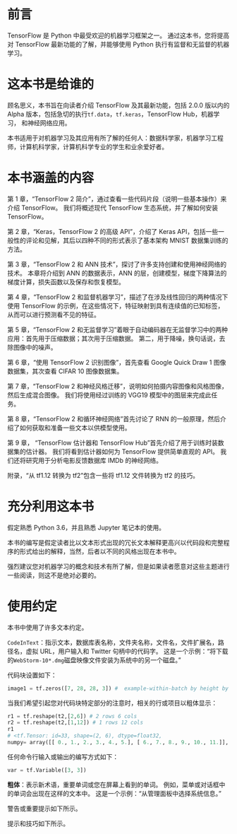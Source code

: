 # 前言

TensorFlow 是 Python 中最受欢迎的机器学习框架之一。 通过这本书，您将提高对 TensorFlow 最新功能的了解，并能够使用 Python 执行有监督和无监督的机器学习。

# 这本书是给谁的

顾名思义，本书旨在向读者介绍 TensorFlow 及其最新功能，包括 2.0.0 版以内的 Alpha 版本，包括急切的执行`tf.data`，`tf.keras`，TensorFlow Hub，机器学习， 和神经网络应用。

本书适用于对机器学习及其应用有所了解的任何人：数据科学家，机器学习工程师，计算机科学家，计算机科学专业的学生和业余爱好者。

# 本书涵盖的内容

第 1 章，“TensorFlow 2 简介”，通过查看一些代码片段（说明一些基本操作）来介绍 TensorFlow。 我们将概述现代 TensorFlow 生态系统，并了解如何安装 TensorFlow。

第 2 章，“Keras，TensorFlow 2 的高级 API”，介绍了 Keras API，包括一些一般性的评论和见解，其后以四种不同的形式表示了基本架构 MNIST 数据集训练的方法。

第 3 章，“TensorFlow 2 和 ANN 技术”，探讨了许多支持创建和使用神经网络的技术。 本章将介绍到 ANN 的数据表示，ANN 的层，创建模型，梯度下降算法的梯度计算，损失函数以及保存和恢复模型。

第 4 章，“TensorFlow 2 和监督机器学习”，描述了在涉及线性回归的两种情况下使用 TensorFlow 的示例，在这些情况下，特征映射到具有连续值的已知标签，从而可以进行预测看不见的特征。

第 5 章，“TensorFlow 2 和无监督学习”着眼于自动编码器在无监督学习中的两种应用：首先用于压缩数据；其次用于压缩数据。 第二，用于降噪，换句话说，去除图像中的噪声。

第 6 章，“使用 TensorFlow 2 识别图像”，首先查看 Google Quick Draw 1 图像数据集，其次查看 CIFAR 10 图像数据集。

第 7 章，“TensorFlow 2 和神经风格迁移”，说明如何拍摄内容图像和风格图像，然后生成混合图像。 我们将使用经过训练的 VGG19 模型中的图层来完成此任务。

第 8 章，“TensorFlow 2 和循环神经网络”首先讨论了 RNN 的一般原理，然后介绍了如何获取和准备一些文本以供模型使用。

第 9 章， “TensorFlow 估计器和 TensorFlow Hub”首先介绍了用于训练时装数据集的估计器。 我们将看到估计器如何为 TensorFlow 提供简单直观的 API。 我们还将研究用于分析电影反馈数据库 IMDb 的神经网络。

附录，“从 tf1.12 转换为 tf2”包含一些将 tf1.12 文件转换为 tf2 的技巧。

# 充分利用这本书

假定熟悉 Python 3.6，并且熟悉 Jupyter 笔记本的使用。

本书的编写是假定读者比以文本形式出现的冗长文本解释更高兴以代码段和完整程序的形式给出的解释，当然，后者以不同的风格出现在本书中。

强烈建议您对机器学习的概念和技术有所了解，但是如果读者愿意对这些主题进行一些阅读，则这不是绝对必要的。

# 使用约定

本书中使用了许多文本约定。

`CodeInText`：指示文本，数据库表名称，文件夹名称，文件名，文件扩展名，路径名，虚拟 URL，用户输入和 Twitter 句柄中的代码字。 这是一个示例：“将下载的`WebStorm-10*.dmg`磁盘映像文件安装为系统中的另一个磁盘。”

代码块设置如下：

```py
image1 = tf.zeros([7, 28, 28, 3]) #  example-within-batch by height by width by color
```

当我们希望引起您对代码块特定部分的注意时，相关的行或项目以粗体显示：

```py
r1 = tf.reshape(t2,[2,6]) # 2 rows 6 cols
r2 = tf.reshape(t2,[1,12]) # 1 rows 12 cols
r1
# <tf.Tensor: id=33, shape=(2, 6), dtype=float32, 
numpy= array([[ 0., 1., 2., 3., 4., 5.], [ 6., 7., 8., 9., 10., 11.]], dtype=float32)>
```

任何命令行输入或输出的编写方式如下：

```py
var = tf.Variable([3, 3])
```

**粗体**：表示新术语，重要单词或您在屏幕上看到的单词。 例如，菜单或对话框中的单词会出现在这样的文本中。 这是一个示例：“从管理面板中选择系统信息。”

警告或重要提示如下所示。

提示和技巧如下所示。